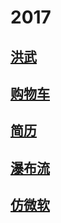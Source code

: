 # 2017
## [洪武](https://polymerliu.github.io/Normal-Practice/洪武/index.html)
## [购物车](https://polymerliu.github.io/Normal-Practice/购物车/inedx.html)
## [简历](https://polymerliu.github.io/Normal-Practice/resume/resume.html)
## [瀑布流](https://polymerliu.github.io/Normal-Practice/%E7%80%91%E5%B8%83%E6%B5%81/JavaScript/index.html)
## [仿微软](https://polymerliu.github.io/Normal-Practice/仿微软/index.html)
